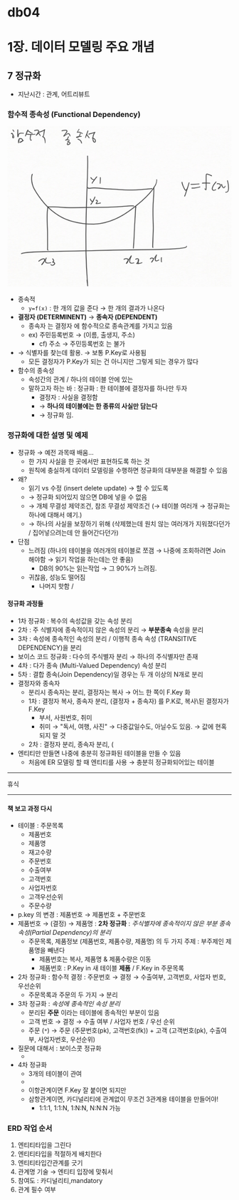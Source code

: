 db04
====

1장. 데이터 모델링 주요 개념
============================

7 정규화
--------

-	지난시간 : 관계, 어트리뷰트

### 함수적 종속성 (Functional Dependency)

![](dbmake04-01.png)

-	종속적
	-	`y=f(x)` : 한 개의 값을 준다 → 한 개의 결과가 나온다
-	**결정자 (DETERMINENT)** → **종속자 (DEPENDENT)**
	-	종속자 는 결정자 에 함수적으로 종속관계를 가지고 있음
	-	ex) 주민등록번호 → (이름, 출생지, 주소)
		-	cf) 주소 → 주민등록번호 는 불가
-	→ 식별자를 찾는데 활용. → 보통 P.Key로 사용됨
	-	모든 결정자가 P.Key가 되는 건 아니지만 그렇게 되는 경우가 많다
-	함수의 종속성
	-	속성간의 관계 / 하나의 테이블 안에 있는
	-	말하고자 하는 바 : 정규화 : 한 테이블에 결정자를 하나만 두자
		-	결정자 : 사실을 결정함
		-	→ **하나의 테이블에는 한 종류의 사실만 담는다**
		-	→ 정규화 임.

### 정규화에 대한 설명 및 예제

-	정규화 → 예전 과목때 배움...
	-	한 가지 사실을 한 곳에서만 표현하도록 하는 것
	-	원칙에 충실하게 데이터 모델링을 수행하면 정규화의 대부분을 해결할 수 있음
-	왜?
	-	읽기 vs 수정 (insert delete update) → 할 수 있도록
	-	→ 정규화 되어있지 않으면 DB에 넣을 수 없음
	-	→ 개체 무결성 제약조건, 참조 무결성 제약조건 (→ 테이블 여러개 → 정규화는 하나에 대해서 얘기.)
	-	→ 하나의 사실을 보장하기 위해 (삭제했는데 원치 않는 여러개가 지워졌다던가 / 집어넣으려는데 안 들어간다던가)
-	단점
	-	느려짐 (하나의 테이블을 여러개의 테이블로 쪼갬 → 나중에 조회하려면 Join 해야함 → 읽기 작업을 하는데는 안 좋음)
		-	DB의 90%는 읽는작업 → 그 90%가 느려짐.
	-	귀찮음, 성능도 떨어짐
		-	나머지 핫함 /

#### 정규화 과정들

-	1차 정규화 : 복수의 속성값을 갖는 속성 분리
-	2차 : 주 식별자에 종속적이지 않은 속성의 분리 → **부분종속** 속성을 분리
-	3차 : 속성에 종속적인 속성의 분리 / 이행적 종속 속성 (TRANSITIVE DEPENDENCY)을 분리
-	보이스 코드 정규화 : 다수의 주식별자 분리 → 하나의 주식별자만 존재
-	4차 : 다가 종속 (Multi-Valued Dependency) 속성 분리
-	5차 : 결합 종속(Join Dependency)일 경우는 두 개 이상의 N개로 분리
-	결정자와 종속자
	-	분리시 종속자는 분리, 결정자는 복사 → 어느 한 쪽이 F.Key 화
	-	1차 : 결정자 복사, 종속자 분리, (결정자 + 종속자) 를 P.K로, 복사\된 결정자가 F.Key
		-	부서, 사원번호, 취미
		-	취미 → "독서, 여행, 사진" → 다중값일수도, 아닐수도 있음. → 값에 현혹되지 말 것
	-	2차 : 결정자 분리, 종속자 분리, (
-	엔티티만 만들면 나중에 충분히 정규화된 테이블을 만들 수 있음
	-	처음에 ER 모델링 할 때 엔티티를 사용 → 충분히 정규화되어있는 테이블

---

휴식

---

#### 책 보고 과정 다시

-	테이블 : 주문목록
	-	제품번호
	-	제품명
	-	재고수량
	-	주문번호
	-	수출여부
	-	고객번호
	-	사업자번호
	-	고객우선순위
	-	주문수량
-	p.key 의 변경 : 제품번호 → 제품번호 + 주문번호
-	제품번호 → (결정) → 제품명 : **2차 정규화** : *주식별자에 종속적이지 않은 부분 종속 속성(Partial Dependency)의 분리*
	-	주문목록, 제품정보 (제품번호, 제품수량, 제품명) 의 두 가지 주제 : 부주제인 제품명을 빼낸다
		-	제품번호는 복사, 제품명 & 제품수량은 이동
		-	제품번호 : P.Key in 새 테이블 **제품** / F.Key in 주문목록
-	2차 정규화 : 함수적 결정 : 주문번호 → 결정 → 수출여부, 고객번호, 사업자 번호, 우선순위
	-	주문목록과 주문의 두 가지 → 분리
-	3차 정규화 : *속성에 종속적인 속성 분리*
	-	분리된 **주문** 이라는 테이블에 종속적인 부분이 있음
	-	고객 번호 → 결정 → 수출 여부 / 사업자 번호 / 우선 순위
	-	주문 (`*`) → 주문 (주문번호(pk), 고객번호(fk)) + 고객 (고객번호(pk), 수출여부, 사업자번호, 우선순위)
-	질문에 대해서 : 보이스콧 정규화
	-	![]()
-	4차 정규화
	-	3개의 테이블이 관여
	-	![]()
	-	이항관계이면 F.Key 잘 붙이면 되지만
	-	삼항관계이면, 카디널리티에 관계없이 무조건 3관계용 테이블을 만들어야!
		-	1:1:1, 1:1:N, 1:N:N, N:N:N 가능

### ERD 작업 순서

1.	엔티티타입을 그린다
2.	엔티티타입을 적절하게 배치한다
3.	엔티티타입간관계를 긋기
4.	관계명 기술 → 엔티티 입장에 맞춰서
5.	참여도 : 카디널리티,mandatory
6.	관계 필수 여부
